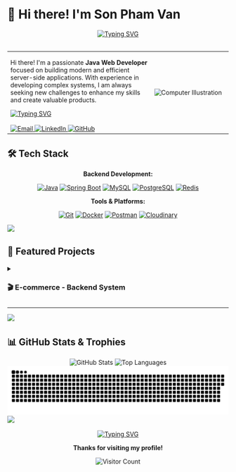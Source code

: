# 👋 Hi there! I'm Son Pham Van

<div align="center">
  <a href="https://git.io/typing-svg">
    <img src="https://readme-typing-svg.demolab.com/?font=Fira+Code&weight=700&size=25&duration=4000&center=true&vCenter=true&width=450&lines=Java+Web+Developer;Backend+Specialist;Code+Architect" alt="Typing SVG" />
  </a>
</div>

<br>

<table>
  <tr>
    <td width="65%">
      <p align="left">
        Hi there! I'm a passionate <strong>Java Web Developer</strong> focused on building modern and efficient server-side applications. With experience in developing complex systems, I am always seeking new challenges to enhance my skills and create valuable products.
      </p>
      <div align="left">
        <a href="https://git.io/typing-svg">
          <img src="https://readme-typing-svg.demolab.com/?font=Fira+Code&weight=700&size=20&duration=4000&center=false&vCenter=true&width=450&lines=My+Goal:+To+become+a+Senior+Java+Developer;and+contribute+to+building+complex,+scalable+systems." alt="Typing SVG" />
        </a>
      </div>
      <br>
      <div align="left">
        <a href="mailto:vanson2004tkhd@gmail.com">
          <img src="https://img.shields.io/badge/Email-D14836?style=for-the-badge&logo=gmail&logoColor=white" alt="Email"/>
        </a>
        <a href="https://www.linkedin.com/in/mark2004dev/">
          <img src="https://img.shields.io/badge/LinkedIn-0077B5?style=for-the-badge&logo=linkedin&logoColor=white" alt="LinkedIn"/>
        </a>
        <a href="https://github.com/Olin2004">
          <img src="https://img.shields.io/badge/GitHub-181717?style=for-the-badge&logo=github&logoColor=white" alt="GitHub"/>
        </a>
      </div>
    </td>
    <td width="35%">
      <img src="https://raw.githubusercontent.com/MicaelliMedeiros/micaellimedeiros/master/image/computer-illustration.png" alt="Computer Illustration" width="100%">
    </td>
  </tr>
</table>

## 🛠️ Tech Stack

<div align="center">
  <p><strong>Backend Development:</strong></p>
  <p>
    <a href="https://www.java.com/"><img src="https://img.shields.io/badge/Java-ED8B00?style=for-the-badge&logo=openjdk&logoColor=white" alt="Java"/></a>
    <a href="https://spring.io/projects/spring-boot"><img src="https://img.shields.io/badge/Spring_Boot-6DB33F?style=for-the-badge&logo=spring-boot&logoColor=white" alt="Spring Boot"/></a>
    <a href="https://www.mysql.com/"><img src="https://img.shields.io/badge/MySQL-4479A1?style=for-the-badge&logo=mysql&logoColor=white" alt="MySQL"/></a>
    <a href="https://www.postgresql.org"><img src="https://img.shields.io/badge/PostgreSQL-316192?style=for-the-badge&logo=postgresql&logoColor=white" alt="PostgreSQL"/></a>
    <a href="https://redis.io"><img src="https://img.shields.io/badge/redis-%23DD0031.svg?&style=for-the-badge&logo=redis&logoColor=white" alt="Redis"/></a>
  </p>
  <p><strong>Tools & Platforms:</strong></p>
  <p>
    <a href="https://git-scm.com/"><img src="https://img.shields.io/badge/Git-F05032?style=for-the-badge&logo=git&logoColor=white" alt="Git"/></a>
    <a href="https://www.docker.com/"><img src="https://img.shields.io/badge/Docker-2496ED?style=for-the-badge&logo=docker&logoColor=white" alt="Docker"/></a>
    <a href="https://www.postman.com/"><img src="https://img.shields.io/badge/Postman-FF6C37?style=for-the-badge&logo=postman&logoColor=white" alt="Postman"/></a>
    <a href="https://cloudinary.com/"><img src="https://img.shields.io/badge/Cloudinary-3448C5?style=for-the-badge&logo=Cloudinary&logoColor=white" alt="Cloudinary"/></a>
  </p>
</div>

<img src="https://user-images.githubusercontent.com/73097560/115834477-dbab4500-a447-11eb-908a-139a6edaec5c.gif">

## 🎨 Featured Projects

<details>
  <summary>
    <h3>🎬 E-commerce - Backend System</h3>
  </summary>
  
  <table>
    <tr>
      <td>
        <a href="https://github.com/Olin2004/Cinebee-BackEnd">
          <img src="https://github-readme-stats.vercel.app/api/pin/?username=Olin2004&repo=Cinebee-BackEnd&theme=radical" alt="Cinebee-BackEnd Repo Card"/>
        </a>
      </td>
      <td>
        <strong>Technologies Used:</strong><br>
        <img src="https://img.shields.io/badge/Java-ED8B00?style=for-the-badge&logo=openjdk&logoColor=white" alt="Java"/>
        <img src="https://img.shields.io/badge/Spring_Boot-6DB33F?style=for-the-badge&logo=spring-boot&logoColor=white" alt="Spring Boot"/>
        <img src="https://img.shields.io/badge/MySQL-4479A1?style=for-the-badge&logo=mysql&logoColor=white" alt="MySQL"/>
        <img src="https://img.shields.io/badge/redis-%23DD0031.svg?&style=for-the-badge&logo=redis&logoColor=white" alt="Redis"/>
        <img src="https://img.shields.io/badge/JWT-000000?style=for-the-badge&logo=jsonwebtokens&logoColor=white" alt="JWT"/>
        <img src="https://img.shields.io/badge/Docker-2496ED?style=for-the-badge&logo=docker&logoColor=white" alt="Docker"/>
      </td>
    </tr>
  </table>

  > _A comprehensive backend system for a movie ticket booking application, built with Spring Boot._
  >
  <details>
    <summary><b>Key Features</b></summary>
    
    - 🔐 **Secure User Authentication**: JWT-based login, registration, and session management with Google OAuth2 integration.
    - 👥 **Role-Based Access Control (RBAC)**: Differentiated permissions for `USER` and `ADMIN` roles.
    - 🎬 **Complete Movie & Showtime Management**: Full CRUD operations for all movie-related entities.
    - 🎟️ **End-to-End Booking Flow**: Seamless seat selection, booking, and confirmation process.
    - 💳 **Payment Gateway Integration**: Integrated with MoMo, handling IPN and return URLs.
    - 📧 **Automated Email & QR Code Generation**: Sends HTML ticket confirmation emails with QR codes.
    - ☁️ **Cloud Media Storage**: Utilizes Cloudinary for efficient storage of media assets.
    - ⚡ **Performance Optimization**: Leverages Redis for caching and temporary data storage.
    - ��️ **Enhanced Security**: Employs image-based Kaptcha to prevent automated abuse.
  </details>
</details>

---

<img src="https://user-images.githubusercontent.com/73097560/115834477-dbab4500-a447-11eb-908a-139a6edaec5c.gif">

## 📊 GitHub Stats & Trophies

<div align="center">
  <img src="https://github-readme-stats.vercel.app/api?username=Olin2004&show_icons=true&theme=radical" alt="GitHub Stats"/>
  <img src="https://github-readme-stats.vercel.app/api/top-langs/?username=Olin2004&layout=compact&theme=radical" alt="Top Languages"/>
</div>

<div align="center">
  <picture>
    <source media="(prefers-color-scheme: dark)" srcset="https://raw.githubusercontent.com/Olin2004/Olin2004/output/github-contribution-grid-snake-dark.svg">
    <source media="(prefers-color-scheme: light)" srcset="https://raw.githubusercontent.com/Olin2004/Olin2004/output/github-contribution-grid-snake.svg">
    <img alt="github contribution grid snake animation" src="https://raw.githubusercontent.com/Olin2004/Olin2004/output/github-contribution-grid-snake.svg">
  </picture>
</div>

<img src="https://user-images.githubusercontent.com/73097560/115834477-dbab4500-a447-11eb-908a-139a6edaec5c.gif">

<div align="center">

<a href="https://git.io/typing-svg"><img src="https://readme-typing-svg.demolab.com/?font=Fira+Code&weight=500&size=20&duration=4000&center=true&vCenter=true&width=450&lines=Code+is+poetry+written+in+logic" alt="Typing SVG" /></a>

**Thanks for visiting my profile!**

![Visitor Count](https://visitor-badge.laobi.icu/badge?page_id=Olin2004.Olin2004)

</div>
